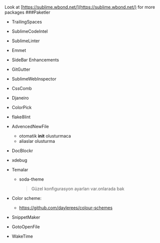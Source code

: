 Look at [https://sublime.wbond.net/](https://sublime.wbond.net/) for more packages
###Paketler
- TrailingSpaces
- SublimeCodeIntel
- SublimeLinter
- Emmet
- SideBar Enhancements
- GitGutter
- SublimeWebInspector
- CssComb
- Djaneiro
- ColorPick
- flake8lint
- AdvencedNewFile
    - otomatik ____init____ olusturmaca
    - aliaslar olusturma

- DocBlockr
- xdebug

- Temalar
   - soda-theme
       >  Güzel konfigurasyon ayarları var.onlarada bak

- Color scheme:
    - https://github.com/daylerees/colour-schemes

- SnippetMaker
- GotoOpenFile
- WakeTime


